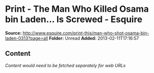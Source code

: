 # Print - The Man Who Killed Osama bin Laden... Is Screwed - Esquire

**Source:** http://www.esquire.com/print-this/man-who-shot-osama-bin-laden-0313?page=all
**Folder:** Unread
**Added:** 2013-02-11T17:16:57




## Content
*Content would need to be fetched separately for web URLs*
